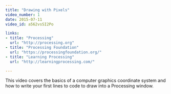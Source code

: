 ```yaml
---
title: "Drawing with Pixels"
video_number: 1
date: 2015-07-11
video_id: a562vsSI2Po

links: 
- title: "Processing"
  url: "http://processing.org"
- title: "Processing Foundation"
  url: "https://processingfoundation.org/"
- title: "Learning Processing"
  url: "http://learningprocessing.com/"

---
```


This video covers the basics of a computer graphics coordinate system and how to write your first lines to code to draw into a Processing window.

